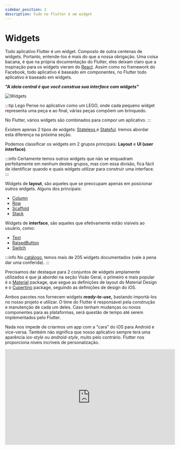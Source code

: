 ```yaml
---
sidebar_position: 2
description: Tudo no Flutter é um widget
---
```


# Widgets

Todo aplicativo Flutter é um widget. Composto de outra centenas de widgets. Portanto, entende-los é mais do que a nossa obrigação. Uma coisa bacana, é que na própria documentação do Flutter, eles deixam claro que a inspiração para os widgets vieram do [React](https://pt-br.reactjs.org/). Assim como no framework do Facebook, todo aplicativo é baseado em componentes, no Flutter todo aplicativo é baseado em widgets. 

_**"A ideia central é que você construa sua interface com widgets"**_

![Widgets](/img/widgets.png)

:::tip Lego
Pense no aplicativo como um LEGO, onde cada pequeno widget representa uma peça e ao final, várias peças compõem um brinquedo. 

No Flutter, vários widgets são combinados para compor um aplicativo.
:::

Existem apenas 2 tipos de widgets: [Stateless ](https://api.flutter.dev/flutter/widgets/StatelessWidget-class.html)e [Stateful](https://api.flutter.dev/flutter/widgets/StatefulWidget-class.html). Iremos abordar esta diferença na próxima seção.

Podemos classificar os widgets em 2 grupos principais: **Layout** e **UI \(user interface\)**.

:::info
Certamente temos outros widgets que não se enquadram perfeitamente em nenhum destes grupos, mas com essa divisão, fica fácil de identificar quando e quais widgets utilizar para construir uma interface.
:::

Widgets de **layout**, são aqueles que se preocupam apenas em posicionar outros widgets. Alguns dos principais: 

* [Column](https://api.flutter.dev/flutter/widgets/Column-class.html)
* [Row](https://api.flutter.dev/flutter/widgets/Row-class.html)
* [Scaffold](https://api.flutter.dev/flutter/material/Scaffold-class.html)
* [Stack](https://api.flutter.dev/flutter/widgets/Stack-class.html)

Widgets de **interface**, são aqueles que efetivamente estão visíveis ao usuário, como:

* [Text](https://api.flutter.dev/flutter/widgets/Text-class.html)
* [RaisedButton](https://api.flutter.dev/flutter/material/RaisedButton-class.html)
* [Switch](https://api.flutter.dev/flutter/material/Switch-class.html)

:::info
No [catálogo](https://flutter.dev/docs/development/ui/widgets), temos mais de 205 widgets documentados \(vale a pena dar uma conferida\). 
:::

Precisamos dar destaque para 2 conjuntos de widgets amplamente utilizados e que já abordei na seção Visão Geral, o primeiro e mais popular é o [Material](https://flutter.dev/docs/development/ui/widgets/material) package, que segue as definições de layout do Material Design e o [Cupertino](https://flutter.dev/docs/development/ui/widgets/cupertino) package, seguindo as definições de design do iOS.

Ambos pacotes nos fornecem widgets _**ready-to-use**_**,** bastando importá-los no nosso projeto e utilizar. O time do Flutter é responsável pela construção e manutenção de cada um deles. Caso tenham mudanças ou novos componentes para as plataformas, será questão de tempo até serem implementados pelo Flutter.

Nada nos impede de criarmos um app com a "cara" do iOS para Android e vice-versa. Também não significa que nosso aplicativo sempre terá uma aparência _ios-style_ ou _android-style_, muito pelo contrário. Flutter nos proporciona níveis incríveis de personalização.

<div class="video-container">
<iframe width="560" height="315" src="https://www.youtube.com/embed/LmvKK3PlFBM" title="YouTube video player" frameborder="0" allow="accelerometer; autoplay; clipboard-write; encrypted-media; gyroscope; picture-in-picture" allowfullscreen></iframe>
</div>